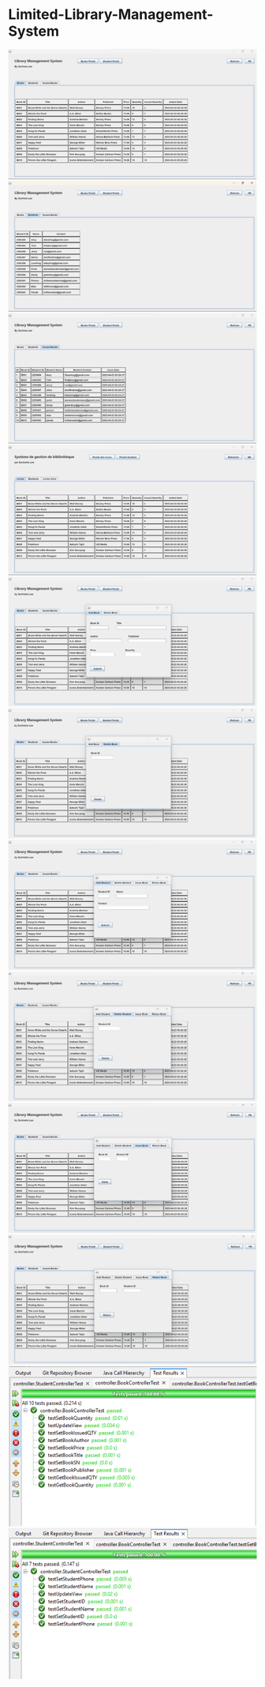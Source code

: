 # Limited-Library-Management-System

![](./screenshots/maingui_books.png)
![](./screenshots/maingui_students.png)
![](./screenshots/maingui_issuedBooks.png)
![](./screenshots/maingui_french.png)
![](./screenshots/booksportal_addbook.png)
![](./screenshots/booksportal_deletebook.png)
![](./screenshots/studentportal_addstudent.png)
![](./screenshots/studentportal_deletestudent.png)
![](./screenshots/studentportal_issuebook.png)
![](./screenshots/studentportal_returnbook.png)
![](./screenshots/bookcontroller_junit.png)
![](./screenshots/studentcontroller_junit.png)
